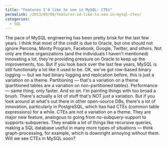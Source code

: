 ```yaml
---
title: "Features I'd like to see in MySQL: CTEs"
permalink: /2013/09/09/features-id-like-to-see-in-mysql-ctes/
categories:
  - SQL
---
```

The pace of MySQL engineering has been pretty brisk for the last few years. I think that most of the credit is due to Oracle, but one should not ignore Percona, Monty Program, Facebook, Google, Twitter, and others. Not only are these organizations (and the individuals I haven't mentioned) innovating a lot, they're providing pressure on Oracle to keep up the improvements, too. 
But if you look back over the last few years, MySQL is still functionally a lot like it used to be. OK, we've got row-based binary logging &#8212; but we had binary logging and replication before, this is just a variation on a theme. Partitioning &#8212; that's a variation on a theme (partitioned tables are a variation on non-partitioned tables). Performance &#8212; same thing, only faster. And so on. 
I'm painting things with too broad a brush. There's actually a lot of stuff that's NOT just a variation. 
But if you look around at what's out there in other open-source DBs, there's a lot of innovation, particularly in PostgreSQL, which has had CTEs (common table expressions) for a while. CTEs are not a variation on a theme. They are major new feature, analogous to going from no-subquery-support to supports-subqueries. They enable a lot of things like recursive queries, making a SQL database useful in many more types of situations &#8212; think graph-processing, for example, which is downright annoying without them. 
Will we see CTEs in MySQL soon?
